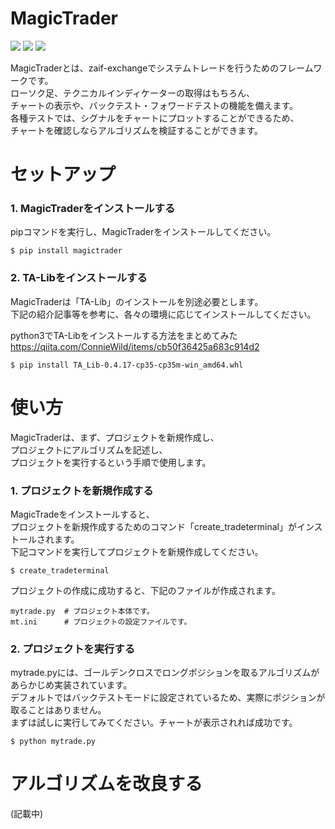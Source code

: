 MagicTrader
=============
![](https://img.shields.io/apm/l/vim-mode.svg)
![](https://img.shields.io/badge/Python-after%20v3-red.svg)
[![](https://img.shields.io/pypi/v/magictrader.svg)](https://pypi.org/project/magictrader/)

MagicTraderとは、zaif-exchangeでシステムトレードを行うためのフレームワークです。  
ローソク足、テクニカルインディケーターの取得はもちろん、  
チャートの表示や、バックテスト・フォワードテストの機能を備えます。  
各種テストでは、シグナルをチャートにプロットすることができるため、  
チャートを確認しならアルゴリズムを検証することができます。  

セットアップ
=============

### 1. MagicTraderをインストールする

pipコマンドを実行し、MagicTraderをインストールしてください。  

```
$ pip install magictrader
```

### 2. TA-Libをインストールする

MagicTraderは「TA-Lib」のインストールを別途必要とします。  
下記の紹介記事等を参考に、各々の環境に応じてインストールしてください。

python3でTA-Libをインストールする方法をまとめてみた  
https://qiita.com/ConnieWild/items/cb50f36425a683c914d2

```
$ pip install TA_Lib-0.4.17-cp35-cp35m-win_amd64.whl
```

使い方
=============

MagicTraderは、まず、プロジェクトを新規作成し、  
プロジェクトにアルゴリズムを記述し、  
プロジェクトを実行するという手順で使用します。  

### 1. プロジェクトを新規作成する

MagicTradeをインストールすると、  
プロジェクトを新規作成するためのコマンド「create_tradeterminal」がインストールされます。  
下記コマンドを実行してプロジェクトを新規作成してください。  

```
$ create_tradeterminal
```

プロジェクトの作成に成功すると、下記のファイルが作成されます。

```
mytrade.py  # プロジェクト本体です。
mt.ini      # プロジェクトの設定ファイルです。
```

### 2. プロジェクトを実行する

mytrade.pyには、ゴールデンクロスでロングポジションを取るアルゴリズムがあらかじめ実装されています。  
デフォルトではバックテストモードに設定されているため、実際にポジションが取ることはありません。  
まずは試しに実行してみてください。チャートが表示されれば成功です。

```
$ python mytrade.py
```

アルゴリズムを改良する
=============

(記載中)
